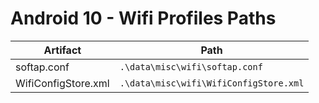 # Android 10 - Wifi Profiles Paths

| **Artifact**        | **Path**                             |
|---------------------|--------------------------------------|
| softap.conf         | `.\data\misc\wifi\softap.conf`         |
| WifiConfigStore.xml | `.\data\misc\wifi\WifiConfigStore.xml` |